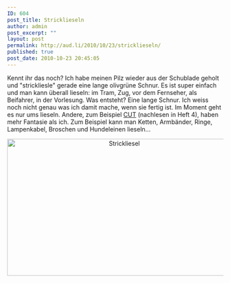 ```yaml
---
ID: 604
post_title: Stricklieseln
author: admin
post_excerpt: ""
layout: post
permalink: http://aud.li/2010/10/23/stricklieseln/
published: true
post_date: 2010-10-23 20:45:05
---
```

Kennt ihr das noch? Ich habe meinen Pilz wieder aus der Schublade geholt und "strickliesle" gerade eine lange olivgrüne Schnur. Es ist super einfach und man kann überall lieseln: im Tram, Zug, vor dem Fernseher, als Beifahrer, in der Vorlesung. Was entsteht? Eine lange Schnur. Ich weiss noch nicht genau was ich damit mache, wenn sie fertig ist. Im Moment geht es nur ums lieseln. Andere, zum Beispiel <a href="http://aud.li/2010/10/04/cut-4-is-out/">CUT</a> (nachlesen in Heft 4), haben mehr Fantasie als ich. Zum Beispiel kann man Ketten, Armbänder, Ringe, Lampenkabel, Broschen und Hundeleinen lieseln...
<p style="text-align: center;"><img class="aligncenter size-large wp-image-605" title="Strickliesel" src="http://aud.li/wp-content/uploads/2010/10/Strickliesel-1024x613.jpg" alt="Strickliesel" width="530" height="318" /></p>